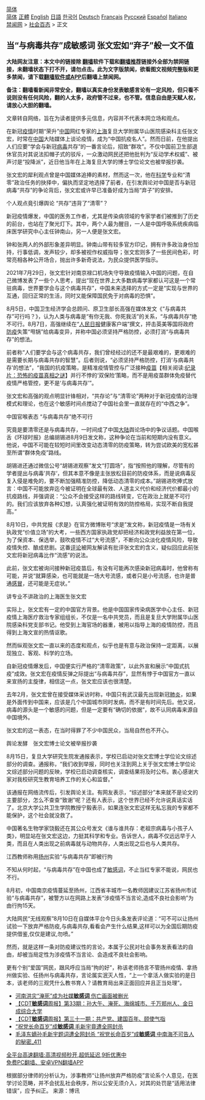  <!-- 面包屑导航 --> <div class="breadcrumb"><!-- GTranslate: https://gtranslate.io/ -->  <div class="switcher notranslate">  <div class="selected">  <a href="#" onclick="return false;"> 简体</a>  </div>  <div class="option">  <a href="https://www.bannedbook.org" onclick="doGTranslate('zh-CN|zh-CN');jQuery('div.switcher div.selected a').html(jQuery(this).html());return false;" title="简体中文" class="nturl selected"> 简体</a>  <a href="https://www.bannedbook.org/zh-tw/" onclick="doGTranslate('zh-CN|zh-TW');jQuery('div.switcher div.selected a').html(jQuery(this).html());return false;" title="繁體中文" class="nturl"> 正體</a>  <a href="https://www.bannedbook.org/en/" onclick="doGTranslate('zh-CN|en');jQuery('div.switcher div.selected a').html(jQuery(this).html());return false;" title="English" class="nturl"> English</a>  <a href="https://www.bannedbook.org/ja/" onclick="doGTranslate('zh-CN|ja');jQuery('div.switcher div.selected a').html(jQuery(this).html());return false;" title="日本語" class="nturl"> 日語</a>  <a href="https://www.bannedbook.org/ko/" onclick="doGTranslate('zh-CN|ko');jQuery('div.switcher div.selected a').html(jQuery(this).html());return false;" title="한국어" class="nturl"> 한국어</a>  <a href="https://www.bannedbook.org/de/" onclick="doGTranslate('zh-CN|de');jQuery('div.switcher div.selected a').html(jQuery(this).html());return false;" title="Deutsch" class="nturl"> Deutsch</a>  <a href="https://www.bannedbook.org/fr/" onclick="doGTranslate('zh-CN|fr');jQuery('div.switcher div.selected a').html(jQuery(this).html());return false;" title="Français" class="nturl"> Français</a>  <a href="https://www.bannedbook.org/ru/" onclick="doGTranslate('zh-CN|ru');jQuery('div.switcher div.selected a').html(jQuery(this).html());return false;" title="Русский" class="nturl"> Русский</a>  <a href="https://www.bannedbook.org/es/" onclick="doGTranslate('zh-CN|es');jQuery('div.switcher div.selected a').html(jQuery(this).html());return false;" title="Español" class="nturl"> Español</a>  <a href="https://www.bannedbook.org/it/" onclick="doGTranslate('zh-CN|it');jQuery('div.switcher div.selected a').html(jQuery(this).html());return false;" title="Italiano" class="nturl"> Italiano</a>  </div>  </div>      <div class='breadcrumb-sub'><!-- Breadcrumb NavXT 6.3.0 --> <a href="https://www.bannedbook.org/" class="home">禁闻网</a> &gt; <a href="https://www.bannedbook.org/bnews/baitai/" class="category">社会百态</a> &gt; 正文</div></div><h2>当“与病毒共存”成敏感词 张文宏如“弃子”般一文不值</h2> <p class="notice"><b>大陆网友注意：本文中的链接除 <a href="https://github.com/bannedbook/fanqiang" >翻墙</a>软件下载和<a href="https://github.com/killgcd/justmysocks/blob/master/README.md">翻墙推荐</a>链接外全部为禁网链接，未翻墙状态下打不开，请勿点击。此为文字版禁闻，欲看图文视频完整版和更多禁闻，请下载<a href="https://github.com/bannedbook/fanqiang">翻墙软件或APP</a>后翻墙上禁闻网。</p><p>备注：翻墙看新闻非常安全，翻墙以真实身份发表敏感言论有一定风险，但只看不说则没有任何风险，翻的人太多，政府管不过来，也不管。信息自由是天赋人权，请放心大胆的翻墙。</b></p>  <div class="entry"> <p>文章转自网络，旨在为读者提供多元信息，内容并不代表本网立场和观点。</p> <p>在新冠<a href="https://www.bannedbook.org/bnews/tag/%E7%96%AB%E6%83%85/" class="st_tag internal_tag" rel="tag" title="标签 疫情 下的日志">疫情</a>时期“荣升”<span class='wp_keywordlink_affiliate'><a href="https://www.bannedbook.org/" title="中国" target="_blank">中国</a></span>网红专家的<a href="https://www.bannedbook.org/bnews/tag/%e4%b8%8a%e6%b5%b7/" class="st_tag internal_tag" rel="tag" title="标签 上海 下的日志">上海</a>复旦大学附属华山医院感染科主任张文宏，时常在<a href="https://www.bannedbook.org/bnews/tag/%E4%B8%AD%E5%9B%BD/" class="st_tag internal_tag" rel="tag" title="标签 中国 下的日志">中国</a>大陆媒体上谈论疫情，成为“中国抗疫名人”。然而日前，在他提出人们应要“学会与新冠<a href="https://www.bannedbook.org/bnews/tag/%e7%97%85%e6%af%92/" class="st_tag internal_tag" rel="tag" title="标签 病毒 下的日志">病毒</a>共存”的一番言论后，招致“群攻”。不仅中国前卫生部退休官员对其说法扣帽子式的驳斥，一众激动网民还把他批判为“反动学术权威”、被声讨是“投降派”，近日他当年在上海复旦大学的博士学位论文也被举报抄袭。</p> <p>张文宏的犀利观点曾是中国媒体追捧的素材，然而这一次，他在<span class='wp_keywordlink'><a href="https://www.bannedbook.org/forum11/topic309.html" title="禁片：“科学”的棍子" target="_blank">科学</a></span>专业和“清零”政治任务的抉择中，偏执而坚定地选择了前者，在引发舆论对中国是否与新冠病毒“共存”的争论背后，张文宏或许早已准备好成为当局“弃子”的安排。</p> <p>个人观点竟引爆舆论  “共存”违背了“清零”？</p> <p>新冠疫情爆发，中国的医务工作者，尤其是传染病领域的专家学者们被推到了历史的前台，也站在了聚光灯下。其中，两个人最为醒目，一人是中国呼吸系统疾病临床医学研究中心主任钟南山，另一人便是张文宏。</p> <p>钟和张两人的外部形象差异明显。钟南山带有较多官方印记，拥有许多政治身份加持，行事低调，发声较少，却多被视作权威指导；张文宏则多了一些民间色彩，时常亮相各种公开场合，抛出许多新奇说法，为民众提供医学指示。</p> <p>2021年7月29日，张文宏针对南京禄口机场失守导致疫情输入中国的问题，在自己微博发表了一些个人思考，提出“现在世界上大多数病毒学家都认可这是一个常驻病毒，世界要学会与这个病毒共存”，中国未来选择的方式一定是“实现与世界的互通，回归正常的生活，同时又能保障国民免于对病毒的恐惧”。</p> <p>8月5日，中国卫生经济学会总顾问、原卫生部长高强在媒体发文《“与病毒共存”可行吗？》，认为人类与病毒是“有你无我、你死我活”的关系，“与病毒共存”绝不可行。8月7日，高强继续在“<span class='wp_keywordlink'><a href="https://www.bannedbook.org/forum2/topic109.html" title="透视人民日报" target="_blank">人民日报</a></span>健康客户端”撰文，抨击英美等国将政府<a href="https://www.bannedbook.org/bnews/tag/%E9%98%B2%E7%96%AB/" class="st_tag internal_tag" rel="tag" title="标签 防疫 下的日志">防疫</a>失策“甩锅”给病毒变异，并称中国必须坚持严格防控，必须打消“与病毒共存”的想法。</p>  <p>前者称“人们要学会与这个病毒共存，我们曾经经过的还不是最艰难的，更艰难的是需要长期与病毒共存的智慧”。后者则说，“必须坚持严格防控，打消‘与病毒共存’的想法”，“我国的抗疫策略，是精准疫情管控与广泛接种<span class='wp_keywordlink'><a href="https://www.bannedbook.org/bnews/tculture/20160630/551027.html" title="疫苗" target="_blank">疫苗</a></span>【相关阅读:<a href='https://www.bannedbook.org/bnews/topimagenews/20180408/925060.html' target='_blank'>纪录片：恐怖的疫苗真相之谜</a>】并行不悖的‘双保险’策略，而不是用疫苗群体免疫替代疫情严格管控，更不是‘与病毒共存’”。</p> <p>张文宏和高强的观点明显针锋相对，“共存论”与“清零论”两种对于新冠疫情的治理模式和理论，也在这个敏感时间点搅动了中国社会里一直就存在的“中西之争”。</p> <p>中国官喉表态 “与病毒共存”绝不可行</p> <p>究竟是要清零还是与病毒共存，一时间成了中国<span class='wp_keywordlink_affiliate'><a href="https://www.bannedbook.org/" title="大陆" target="_blank">大陆</a></span>舆论场中的争议话题。中国喉舌《环球时报》总编胡锡进8月9日发文称，这种争论在当前和短期内没有意义。他说，中国不可能在较短时间里改变动态清零的防疫策略，转为尝试欧美的宽松甚至所谓“群体免疫”路线。</p> <p>胡锡进还通过微信公号“胡锡进观察”发文“打圆场”，指“按照他的理解，尽管有的学者提出与病毒’共存‘，但其本意不像是主张放松目前的防疫体系，而是说病毒反复入侵是难免的，要不断加强精准防控，降低动态清零的成本。”胡锡进吹捧式放言：中国不可能放弃迄今被证明在全球最有效、人道主义代价和经济代价都最小的抗疫路线，并强调说：“公众不会接受这样的路线转变，它在政治上就是不可行的。我们应该放弃各种幻想，认真强化被证明有效的防控格局，实现不断自我提高。”</p> <p>8月10日，中共党报《求是》在官方微博账号“求是”发文称，新冠疫情是一场有关执政党“价值立场”的大考，一些西方国家执政党却把经济和政党利益放在第一位，为了保资本、保选举，鼓吹疫情不过“大号流感”，不断向公众淡化疫情风险，导致疫情失控、酿成悲剧。这番<span class='wp_keywordlink_affiliate'><a href="https://www.bannedbook.org/bnews/comments/" title="新闻评论" target="_blank">评论</a></span>被网友解读有批评张文宏的含义，疑似回应此前张文宏将新冠病毒比作“流感”的说法。</p> <p>此前，张文宏被询问接种新冠疫苗后，有没有可能再次感染新冠病毒时，他曾称有可能，并说“就算感染，也可能就是一场大号流感，或者只是小号流感，也许是普通<a href="https://www.bannedbook.org/bnews/tag/%E6%84%9F%E5%86%92/" class="st_tag internal_tag" rel="tag" title="标签 感冒 下的日志">感冒</a>，还可能是无症状。”</p> <p>讲专业不讲政治的上海医生张文宏</p>  <p>实际上，张文宏有一定的中国官方背景。他是中国国家传染病医学中心主任、新冠疫情上海医疗救治专家组组长，不仅是一名中共党员，而且是复旦大学附属华山医院感染科党支部书记。他受到上海官场的器重，被用以指导上海的疫情防控，而且得到上海文宣的热情讴歌。</p> <p>然而纵观张文宏一直以来的态度和观点，似乎也是有意与政治保持一定距离，以展现独立、客观、科学的立场。</p> <p>自新冠疫情爆发后，中国便实行严格的“清零政策”，以此外宣和展示“中国式抗疫”成效。张文宏在疫情反弹之际提出“与病毒共存”，显然有悖于中国官方一直以来宣扬的主旋律，相信这一点，张文宏应该也很清楚。</p> <p>去年2月，张文宏曾在接受媒体采访时称，中国只有武汉最先出现新冠<a href="https://www.bannedbook.org/bnews/tag/%e8%82%ba%e7%82%8e/" class="st_tag internal_tag" rel="tag" title="标签 肺炎 下的日志">肺炎</a>，如果是外面传到中国来，应该是几个中国城市同时发病，而不是有时间先后。他又说，病毒的源头是一个敏感的问题，但是一定要有“确切的依据”，故不认同病毒来源自中国境外。</p> <p>张文宏的这一表态，在当时得罪了不少中国民众，当局自然也不开心。</p> <p>舆论发酵　张文宏博士论文被举报抄袭</p> <p>8月15日，复旦大学研究生院发通报表示，学校已启动对张文宏博士学位论文综述部分的调查。通报称，“我们收到举报，同时也关注到网上关于张文宏博士学位论文综述部分问题的反映，学校已启动调查核实，调查结果将及时公布。衷心感谢大家对我校研究生教育培养工作的关心和监督。”</p> <p>该通报在网络流传后，引发舆论关注。有网友表示，“综述部分”本来就不是论文的主要部分，怎么不查查“致谢”呢？还有人表示，这个世界已经不允许说真话实话了。北京大学公共卫生学院教授宁毅表示，如果连张文宏这样无私忘我的专家都不能保护，这个社会就没救了。</p>  <p>中国著名生物学家饶毅还在其公众号发文《谁与谁共存：老祖宗病毒与小孩子人类》，明显站在张文宏这边，力挺其科学和专业。告诉世人，病毒不仅远远早于人类，而且在人类出现之前病毒就与动物共存，人类出现之后也与人类共存。</p> <p>江西教师称用<a href="https://www.bannedbook.org/bnews/tag/%e6%89%ac%e5%b7%9e/" class="st_tag internal_tag" rel="tag" title="标签 扬州 下的日志">扬州</a>实验“与病毒共存”即被行拘</p> <p>不知从何时起，“与病毒共存”在中国也成了<a href="https://www.bannedbook.org/bnews/tag/%e6%95%8f%e6%84%9f%e8%af%8d/" class="st_tag internal_tag" rel="tag" title="标签 敏感词 下的日志">敏感词</a>，不止当红专家不能说，网民也不行。</p> <p>8月初，中国南京疫情蔓延至扬州，江西省丰城市一名教师因建议江苏省扬州市试验“与病毒共存”，被警方以在网路上发表“涉疫情不当言论,造成不良社会影响”为由行拘15天。</p> <p>大陆网民“无线观察”8月10日在自媒体平台今日头条发表评论道：“可不可以让扬州试验一下放弃严格防疫,与病毒共存,看看会产生什么结果,这样可以为全国后期防疫提供借鉴,仅仅是建议,勿喷。”</p> <p>然而，就是这样一条对防疫建议性的言论，本属于公民对社会事务发表看法的自由，却被当局定性为涉疫情不当言论、会造成不良社会影响。</p> <p>更有个别“爱国”网民，跟风呼应当局“拘的好”，称该老师扬言不管扬州疫情、拿扬州做实验、任扬州与病毒共存，言论属实泯灭人性，“上一个拿活人做实验的是日本，该老师的三观凭什么教书育人？请教育局出来正面回应并且正当处理”。</p> <ul class='op-related-articles' title='相关阅读'> <li><a href='https://www.bannedbook.org/bnews/baitai/20210729/1596537.html' target='_blank'>河南洪灾“淹死”成为社媒<b>敏感词</b> 伤亡画面被删光</a></li> <li><a href='https://www.bannedbook.org/bnews/baitai/20210724/1593346.html' target='_blank'>【CDT<b>敏感词</b>周报】第33期：孙大午、淹死、海绵城市、千万郑州人、金日成综合大学</a></li> <li><a href='https://www.bannedbook.org/bnews/baitai/20210703/1579681.html' target='_blank'>【CDT<b>敏感词</b>周报】第三十一期：共产党、建国百年、颐使气指</a></li> <li><a href='https://www.bannedbook.org/bnews/cbnews/20210701/1578047.html' target='_blank'>“祝党长命百岁”成<b>敏感词</b> 毛新宇竟遭全网封杀</a></li> <li><a href='https://www.bannedbook.org/bnews/comments/20210701/1577951.html' target='_blank'>毛泽东嫡孙毛新宇题词遭全网封杀 “祝党长命百岁”成<b>敏感词</b> 中南海不可告人的秘密_411</a></li> </ul> <p class="texttj"> <a href="https://github.com/bannedbook/fanqiang/wiki/V2ray%E6%9C%BA%E5%9C%BA" target="_blank">全平台高速翻墙:高清视频秒开,超低延迟,9折优惠中</a><br/> <a href="https://github.com/bannedbook/fanqiang/wiki/%E7%A6%81%E9%97%BB%E7%BD%91%E5%AE%89%E5%8D%93%E7%BF%BB%E5%A2%99%E6%96%B0%E9%97%BBAPP" target="_blank">免费PC翻墙、安卓VPN翻墙APP</a></p> <p>根据部分律师的分析认为，涉事教师“让扬州放弃严格防疫”言论系个人意见，在医学讨论范畴，并不会扰乱社会秩序，所以公安无须介入，对其的处罚是“适用法律错误”，应予纠正。 来源：博讯</p><a name='sharetosocial'></a>  <div style="margin-bottom:5px;padding-bottom:5px;clear:both"> <div id="archive-pix-1" class="banner-ads"> <!-- AuctionX Display platform tag START --> <div id="26318x728x90x621x_ADSLOT2" clicktrack="%%CLICK_URL_ESC%%"></div> <!-- AuctionX Display platform tag END --> </div> <div id="archive-pix-2" class="banner-ads"> <!-- AuctionX Display platform tag START --> <div id="26315x300x250x621x_ADSLOT2" clicktrack="%%CLICK_URL_ESC%%"></div> <!-- AuctionX Display platform tag END --> </div> </div>  <div id="archive-pix-1" class="banner-ads"> <!-- AuctionX Display platform tag START --> <div id="26318x728x90x621x_ADSLOT3" clicktrack="%%CLICK_URL_ESC%%"></div> <!-- AuctionX Display platform tag END --> </div> </div><!--END ENTRY--> 